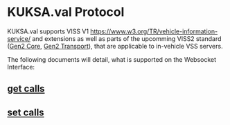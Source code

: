 # KUKSA.val Protocol

KUKSA.val supports VISS V1 https://www.w3.org/TR/vehicle-information-service/ and extensions as well as parts of the upcomming VISS2 standard ([Gen2 Core](https://raw.githack.com/w3c/automotive/gh-pages/spec/VISSv2_Core.html), [Gen2 Transport](https://raw.githack.com/w3c/automotive/gh-pages/spec/VISSv2_Transport.html)), that are applicable to in-vehicle VSS servers. 

The following documents will detail, what is supported on the Websocket Interface:


## [get calls](get.md)
## [set calls](set.md)

